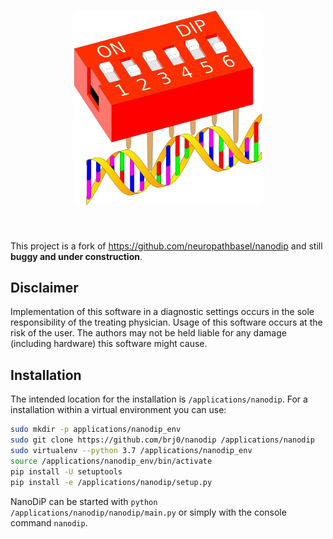 <h1 align="center">
<img src="/nanodip/static/img/logo.svg" width="300">
</h1><br>

This project is a fork of https://github.com/neuropathbasel/nanodip and still **buggy and under construction**.


Disclaimer
-------------------------------------------------------------------------------
Implementation of this software in a diagnostic settings occurs in the sole responsibility of the treating physician. Usage of this software occurs at the risk of the user. The authors may not be held liable for any damage (including hardware) this software might cause.


Installation
-------------------------------------------------------------------------------
The intended location for the installation is `/applications/nanodip`. For a installation within a virtual environment you can use:

```sh
sudo mkdir -p applications/nanodip_env
sudo git clone https://github.com/brj0/nanodip /applications/nanodip
sudo virtualenv --python 3.7 /applications/nanodip_env
source /applications/nanodip_env/bin/activate
pip install -U setuptools
pip install -e /applications/nanodip/setup.py
```


NanoDiP can be started with `python /applications/nanodip/nanodip/main.py` or simply with the console command `nanodip`.
